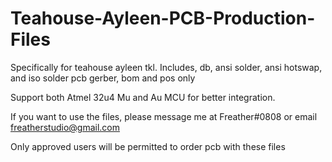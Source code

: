 # Teahouse-Ayleen-PCB-Production-Files
Specifically for teahouse ayleen tkl. Includes, db, ansi solder, ansi hotswap, and iso solder pcb gerber, bom and pos only

Support both Atmel 32u4 Mu and Au MCU for better integration.

If you want to use the files, please message me at Freather#0808 or email freatherstudio@gmail.com

Only approved users will be permitted to order pcb with these files
